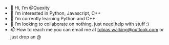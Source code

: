 - 👋 Hi, I’m @Quexity
- 👀 I’m interested in Python, Javascript, C++
- 🌱 I’m currently learning Python and C++
- 💞️ I’m looking to collaborate on nothing, just need help with stuff :)
- 📫 How to reach me you can email me at tobias.walking@outlook.com or just drop an @

<!---
Quexity/Quexity is a ✨ special ✨ repository because its `README.md` (this file) appears on your GitHub profile.
You can click the Preview link to take a look at your changes.
--->
